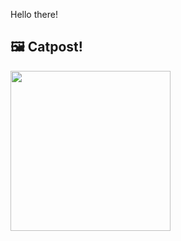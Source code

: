 Hello there!



## 🖼️ Catpost!

<sub>
    <img src="https://cdn2.thecatapi.com/images/MTczOTM3NQ.gif" height="256">
</sub>


